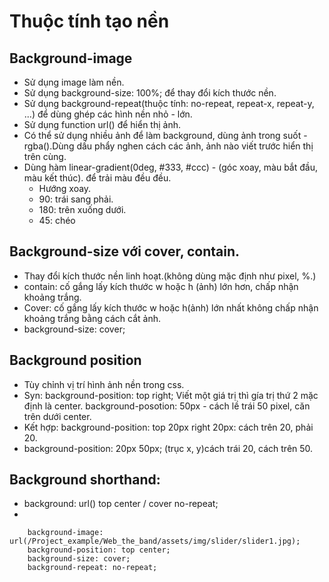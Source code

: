 # Thuộc tính tạo nền
## Background-image
+ Sử dụng image làm nền.
+ Sử dụng background-size: 100%; để thay đổi kích thước nền.
+ Sử dụng background-repeat(thuộc tính: no-repeat, repeat-x, repeat-y, ...) để  dùng ghép các hình nền nhỏ - lớn.
+ Sử dụng function url() để hiển thị ảnh.
+ Có thể sử  dụng nhiều ảnh để làm background, dùng ảnh trong suốt - rgba().Dùng dấu phẩy nghen cách các ảnh, ảnh nào viết trước hiển thị trên cùng.
+ Dùng hàm linear-gradient(0deg, #333, #ccc) - (góc xoay, màu bắt đầu, màu kết thúc). để trải màu đều đều.
    + Hướng xoay.
    + 90: trái sang phải.
    + 180: trên xuống dưới.
    + 45: chéo

## Background-size với cover, contain.
+ Thay đổi kích thước nền linh hoạt.(không dùng mặc định như pixel, %.)
+ contain: cố gắng lấy kích thước w hoặc h (ảnh) lớn hơn, chấp nhận khoảng trắng.
+ Cover: cố gắng lấy kích thước w hoặc h(ảnh) lớn nhất không chấp nhận khoảng trắng bằng cách cắt ảnh.
+ background-size: cover;

## Background position
+ Tùy chỉnh vị trí hình ảnh nền trong css.
+ Syn: background-position: top right; Viết một giá trị thì gía trị thứ 2 mặc định là center. background-posotion: 50px - cách lề  trái 50 pixel, căn trên dưới center.
+ Kết hợp: background-position: top 20px right 20px: cách trên 20, phải 20. 
+ background-position: 20px 50px; (trục x, y)cách trái 20, cách trên 50.

## Background shorthand:
+ background: url() top center / cover no-repeat;
+ 
```
    background-image: url(/Project_example/Web_the_band/assets/img/slider/slider1.jpg);
    background-position: top center;
    background-size: cover;
    background-repeat: no-repeat;
```